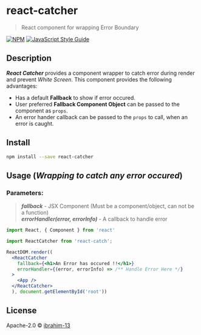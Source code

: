 # react-catcher

> React component for wrapping Error Boundary

[![NPM](https://img.shields.io/npm/v/react-catcher.svg)](https://www.npmjs.com/package/react-catcher) [![JavaScript Style Guide](https://img.shields.io/badge/code_style-standard-brightgreen.svg)](https://standardjs.com)

## Description

***React Catcher*** provides a component wrapper to catch error during render and prevent *White Screen*.
This component provides the following advantages: 
* Has a default **Fallback** to show if error occured.
* User preferred **Fallback Component Object** can be passed to the component as `props`.
* An error hander callback can be passed to the `props` to call, when an error is caught.

## Install

```bash
npm install --save react-catcher
```

## Usage (*Wrapping <App /> to catch any error occured*)

### Parameters:
>***fallback*** - JSX Component (Must be a component/object, can not be a function)<br>
>***errorHandler(error, errorInfo)*** - A callback to handle error

```jsx
import React, { Component } from 'react'

import ReactCatcher from 'react-catch';

ReactDOM.render((
  <ReactCatcher
    fallback={<h1>An Error has occured !!</h1>}
    errorHandler={(error, errorInfo) => /** Handle Error Here */}
  >
    <App />
  </ReactCatcher>
  ), document.getElementById('root'))
```

## License

Apache-2.0 © [ibrahim-13](https://github.com/ibrahim-13)
